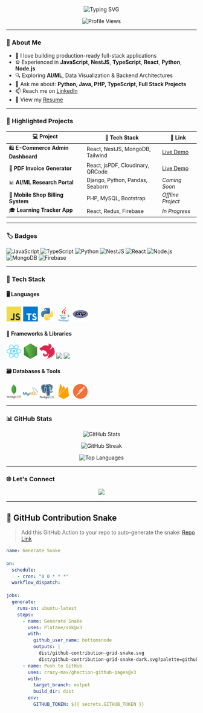 <p align="center">
  <img src="https://readme-typing-svg.demolab.com?font=Fira+Code&size=24&pause=1000&color=0ED8F7&center=true&vCenter=true&width=800&lines=Hi+%F0%9F%91%8B%2C+I'm+Nishit+Shivdasani;MERN+Stack+Developer+%7C+Python+Developer;Full+Stack+Engineer+%7C+AI%2FML+Enthusiast;Building+cool+things+with+code+%F0%9F%9A%80" alt="Typing SVG" />
</p>

<p align="center">
  <img src="https://komarev.com/ghpvc/?username=bottomsnode&label=Profile%20views&color=0e75b6&style=flat" alt="Profile Views" />
</p>

---

### 🚀 About Me

- 🧠 I love building production-ready full-stack applications
- ⚙️ Experienced in **JavaScript**, **NestJS**, **TypeScript**, **React**, **Python**, **Node.js**
- 🔍 Exploring **AI/ML**, Data Visualization & Backend Architectures
- 💬 Ask me about: **Python, Java, PHP, TypeScript, Full Stack Projects**
- 📫 Reach me on [LinkedIn](https://www.linkedin.com/in/nishit-shivdasani-b5b3b1237/)
- 📄 View my [Resume](https://drive.google.com/file/d/1KLw8J_zy4SHtcUWBTTJOhe9ZdvAso-Ai/view?usp=sharing)

---

### 🌟 Highlighted Projects

| 💻 Project | 🚀 Tech Stack | 🔗 Link |
|-----------|----------------|---------|
| 🛍️ **E-Commerce Admin Dashboard** | React, NestJS, MongoDB, Tailwind | [Live Demo](https://your-admin-dashboard-link.com) |
| 📄 **PDF Invoice Generator** | React, jsPDF, Cloudinary, QRCode | [Live Demo](https://your-invoice-app-link.com) |
| 📊 **AI/ML Research Portal** | Django, Python, Pandas, Seaborn | _Coming Soon_ |
| 📱 **Mobile Shop Billing System** | PHP, MySQL, Bootstrap | _Offline Project_ |
| 🎓 **Learning Tracker App** | React, Redux, Firebase | _In Progress_ |

---

### 🏷️ Badges

![JavaScript](https://img.shields.io/badge/JavaScript-F7DF1E?style=for-the-badge&logo=javascript&logoColor=000)
![TypeScript](https://img.shields.io/badge/TypeScript-007acc?style=for-the-badge&logo=typescript&logoColor=fff)
![Python](https://img.shields.io/badge/Python-3776AB?style=for-the-badge&logo=python&logoColor=fff)
![NestJS](https://img.shields.io/badge/NestJS-E0234E?style=for-the-badge&logo=nestjs&logoColor=fff)
![React](https://img.shields.io/badge/React-61DAFB?style=for-the-badge&logo=react&logoColor=000)
![Node.js](https://img.shields.io/badge/Node.js-339933?style=for-the-badge&logo=node.js&logoColor=fff)
![MongoDB](https://img.shields.io/badge/MongoDB-4DB33D?style=for-the-badge&logo=mongodb&logoColor=fff)
![Firebase](https://img.shields.io/badge/Firebase-ffca28?style=for-the-badge&logo=firebase&logoColor=000)

---

### 🔧 Tech Stack

#### 🖥️ Languages
<p>
  <img src="https://raw.githubusercontent.com/devicons/devicon/master/icons/javascript/javascript-original.svg" width="40"/>
  <img src="https://raw.githubusercontent.com/devicons/devicon/master/icons/typescript/typescript-original.svg" width="40"/>
  <img src="https://raw.githubusercontent.com/devicons/devicon/master/icons/python/python-original.svg" width="40"/>
  <img src="https://raw.githubusercontent.com/devicons/devicon/master/icons/java/java-original.svg" width="40"/>
  <img src="https://raw.githubusercontent.com/devicons/devicon/master/icons/php/php-original.svg" width="40"/>
</p>

#### 🧰 Frameworks & Libraries
<p>
  <img src="https://raw.githubusercontent.com/devicons/devicon/master/icons/react/react-original.svg" width="40"/>
  <img src="https://raw.githubusercontent.com/devicons/devicon/master/icons/nodejs/nodejs-original.svg" width="40"/>
  <img src="https://raw.githubusercontent.com/devicons/devicon/master/icons/nestjs/nestjs-plain.svg" width="40"/>
  <img src="https://cdn.worldvectorlogo.com/logos/django.svg" width="40"/>
  <img src="https://www.vectorlogo.zone/logos/tailwindcss/tailwindcss-icon.svg" width="40"/>
</p>

#### 🗃️ Databases & Tools
<p>
  <img src="https://raw.githubusercontent.com/devicons/devicon/master/icons/mongodb/mongodb-original-wordmark.svg" width="40"/>
  <img src="https://raw.githubusercontent.com/devicons/devicon/master/icons/mysql/mysql-original-wordmark.svg" width="40"/>
  <img src="https://raw.githubusercontent.com/devicons/devicon/master/icons/postgresql/postgresql-original-wordmark.svg" width="40"/>
  <img src="https://raw.githubusercontent.com/devicons/devicon/master/icons/firebase/firebase-plain.svg" width="40"/>
  <img src="https://raw.githubusercontent.com/devicons/devicon/master/icons/postman/postman-original.svg" width="40"/>
</p>

---

### 📊 GitHub Stats

<p align="center">
  <img src="https://github-readme-stats.vercel.app/api?username=bottomsnode&show_icons=true&theme=transparent" alt="GitHub Stats" />
</p>
<p align="center">
  <img src="https://github-readme-streak-stats.herokuapp.com/?user=bottomsnode&theme=default" alt="GitHub Streak" />
</p>
<p align="center">
  <img src="https://github-readme-stats.vercel.app/api/top-langs/?username=bottomsnode&layout=compact" alt="Top Languages" />
</p>

---

### 🌐 Let's Connect

<p align="center">
  <a href="https://www.linkedin.com/in/nishit-shivdasani-b5b3b1237/" target="blank">
    <img src="https://cdn-icons-png.flaticon.com/512/174/174857.png" width="40" />
  </a>
</p>

---

<!-- 🐍 Contribution Snake -->
## 🐍 GitHub Contribution Snake

> Add this GitHub Action to your repo to auto-generate the snake:
> [Repo Link](https://github.com/Platane/snk)

```yml
name: Generate Snake

on:
  schedule:
    - cron: "0 0 * * *"
  workflow_dispatch:

jobs:
  generate:
    runs-on: ubuntu-latest
    steps:
      - name: Generate Snake
        uses: Platane/snk@v3
        with:
          github_user_name: bottomsnode
          outputs: |
            dist/github-contribution-grid-snake.svg
            dist/github-contribution-grid-snake-dark.svg?palette=github-dark
      - name: Push to GitHub
        uses: crazy-max/ghaction-github-pages@v3
        with:
          target_branch: output
          build_dir: dist
        env:
          GITHUB_TOKEN: ${{ secrets.GITHUB_TOKEN }}
